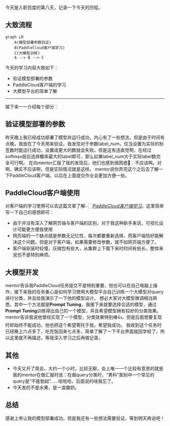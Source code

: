 今天是入职百度的第八天，记录一下今天的历程。

## 大致流程

```mermaid
graph LR
    A(模型部署参数验证)
    B(PaddleCloud客户端学习)
    C(大模型训练)
    A --> B --> C
```

今天的学习内容大致如下：
- 验证模型部署的参数
- PaddleCloud客户端的学习
- 大模型平台的简单了解

---
接下来一一介绍每个部分：

## 验证模型部署的参数
昨天晚上我已经成功部署了模型并运行成功，内心有了一些想法，但是由于时间有点晚，我放在了今天用来验证。我发现对于参数label_num，仅当设置为实际的标签数时能运行成功，设置成更大的数就会失败。但是这有违直觉啊，在经过softmax层后选择概率最大的label即可，那么如果label_num大于实际label数完全可行啊。
在向mentor汇报了我的发现后，他们也感到很困惑🤔：不应该啊。对啊，确实不应该啊，但是实际情况就是这样。
mentor说你弄完这个之后去了解一下PaddleCloud客户端，以后在上面提交作业会更加方便一些。

## PaddleCloud客户端使用
对客户端的学习使用可以去这篇文章了解👉🏻[*PaddleCloud客户端学习*](https://onebuaaer.us.kg/post/PaddleCloud-ke-hu-duan-xue-xi.html)。这里简单写一下自己的感想即可：
- 由于并没有深入了解网页端与客户端的区别，对于我这种新手来说，可视化设计可能更方便我使用
- 网页端的一个缺点就是参数无记忆性，每次都要重新选择，而客户端恰好能解决这个问题。但是对于客户端，如果需要修改参数，就不如网页端方便了。
- 客户端安装时较慢，压缩包有些大，从集群上下载下来时时间有些长，整体来说也不是特别麻烦。

## 大模型开发
mentor告诉我PaddleCloud任务提交不是特别重要，他也可以在自己电脑上操作，接下来我的任务重心是如何学习使用大模型平台自己训练一个大模型对query进行分类，并且给我演示了一下他的模型设计。
想必大家对大模型微调相当熟悉，其中一个方法就是**Prompt Tuning**，我接下来就要选择合适的模型，通过**Prompt Tuning**训练得出自己的一个模型，并且希望模型拥有较好的分类效果。
mentor告诉我说他曾经实现了一个模型，分类效果特别棒👍，但是后面想要复现时却始终不能成功，他也把这个希望寄托于我，希望我成功。
我收到这个任务时已经晚上六点多了，吃完饭回来七点多，简单了解了一下平台界面就回学校了，所以这里就不再描述，等我深入学习之后再做记录。

## 其他
- 今天又开了周会，大约一个小时，比较无聊，会上唯一一个比较有意思的就是我的mentor在做汇报时说：在做query分类时，“男科”类别中一个常见的query是“不能勃起”……哈哈哈，后面说的啥我忘了。
- 今天发的不是水果，是一盒酸奶。

## 总结
感谢上帝让我的模型部署成功，但是我还有一些想法需要验证，等到明天再说吧！

<!-- ##{"timestamp":1730471013}## -->